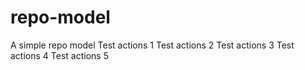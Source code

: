 # repo-model

A simple repo model
Test actions 1
Test actions 2
Test actions 3
Test actions 4
Test actions 5
